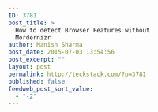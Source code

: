 ```yaml
---
ID: 3781
post_title: >
  How to detect Browser Features without
  Mordernizr
author: Manish Sharma
post_date: 2015-07-03 13:54:56
post_excerpt: ""
layout: post
permalink: http://teckstack.com/?p=3781
published: false
feedweb_post_sort_value:
  - "-2"
---
```

